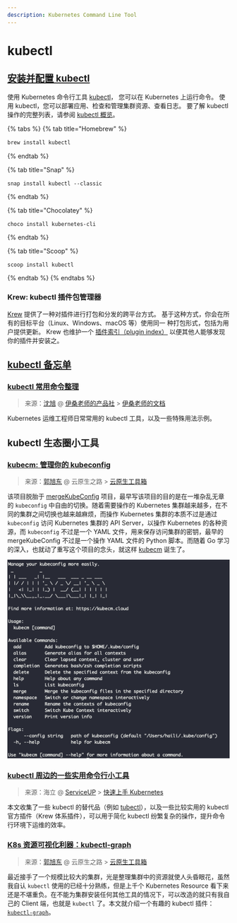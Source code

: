 ```yaml
---
description: Kubernetes Command Line Tool
---
```


# kubectl

## [安装并配置 kubectl](https://kubernetes.io/zh/docs/tasks/tools/install-kubectl/) <a id="install-kubectl"></a>

使用 Kubernetes 命令行工具 [kubectl](https://kubernetes.io/zh/docs/reference/kubectl/kubectl/)， 您可以在 Kubernetes 上运行命令。 使用 kubectl，您可以部署应用、检查和管理集群资源、查看日志。 要了解 kubectl 操作的完整列表，请参阅 [kubectl 概览](https://kubernetes.io/zh/docs/reference/kubectl/overview/)。

{% tabs %}
{% tab title="Homebrew" %}
```bash
brew install kubectl
```
{% endtab %}

{% tab title="Snap" %}
```
snap install kubectl --classic
```
{% endtab %}

{% tab title="Chocolatey" %}
```
choco install kubernetes-cli
```
{% endtab %}

{% tab title="Scoop" %}
```
scoop install kubectl
```
{% endtab %}
{% endtabs %}

### Krew: kubectl 插件包管理器

[Krew](https://krew.dev/) 提供了一种对插件进行打包和分发的跨平台方式。 基于这种方式，你会在所有的目标平台（Linux、Windows、macOS 等）使用同一 种打包形式，包括为用户提供更新。 Krew 也维护一个 [插件索引（plugin index）](https://krew.sigs.k8s.io/plugins/) 以便其他人能够发现你的插件并安装之。

## [kubectl 备忘单](https://kubernetes.io/zh/docs/reference/kubectl/cheatsheet/) <a id="kubectl-cheatsheet"></a>

### [kubectl 常用命令整理](https://docs.ethanshen.cn/kubernetes/kubectl_common.html) <a id="kubectl-useful-cmds"></a>

> 来源：[沈旭](https://github.com/a-ethan) @ [伊桑老师的产品社](https://www.ethanshen.cn/) &gt; [伊桑老师的文档](https://docs.ethanshen.cn/)

Kubernetes 运维工程师日常常用的 kubectl 工具，以及一些特殊用法示例。

## kubectl 生态圈小工具

### [kubecm: 管理你的 kubeconfig](https://mp.weixin.qq.com/s?__biz=MzI4MzcwMTA5Nw==&mid=2247483762&idx=1&sn=d03cacaa90db9cc12dc3a7c01928790c) <a id="kubecm"></a>

> 来源：[郭旭东](https://github.com/sunny0826) @ 云原生之路 &gt; [云原生工具箱](https://mp.weixin.qq.com/mp/appmsgalbum?__biz=MzI4MzcwMTA5Nw==&action=getalbum&album_id=1416096301506314242)

该项目脱胎于 [mergeKubeConfig](https://github.com/sunny0826/mergeKubeConfig) 项目，最早写该项目的目的是在一堆杂乱无章的 `kubeconfig` 中自由的切换。随着需要操作的 Kubernetes 集群越来越多，在不同的集群之间切换也越来越麻烦，而操作 Kubernetes 集群的本质不过是通过 `kubeconfig` 访问 Kubernetes 集群的 API Server，以操作 Kubernetes 的各种资源，而 `kubeconfig` 不过是一个 YAML 文件，用来保存访问集群的密钥，最早的 mergeKubeConfig 不过是一个操作 YAML 文件的 Python 脚本。而随着 Go 学习的深入，也就动了重写这个项目的念头，就这样 [kubecm](https://github.com/sunny0826/kubecm) 诞生了。

![kubecm - Manage your kubeconfig more easily](../.gitbook/assets/image%20%2811%29.png)

### [kubectl 周边的一些实用命令行小工具](https://www.yuque.com/serviceup/k8s-hands-on/cli-tools) <a id="krew-plugins"></a>

> 来源：海立 @ [ServiceUP](https://www.yuque.com/serviceup) &gt; [快速上手 Kubernetes ](https://www.yuque.com/serviceup/k8s-hands-on)

本文收集了一些 kubectl 的替代品（例如 [tubectl](https://github.com/reconquest/tubekit)），以及一些比较实用的 kubectl 官方插件（Krew 体系插件），可以用于简化 kubectl 纷繁复杂的操作，提升命令行环境下运维的效率。

### [K8s 资源可视化利器：kubectl-graph](https://mp.weixin.qq.com/s/cEjr0W7mkiANenm95IddSA) <a id="kubectl-graph"></a>

> 来源：[郭旭东](https://github.com/sunny0826) @ 云原生之路 &gt; [云原生工具箱](https://mp.weixin.qq.com/mp/appmsgalbum?__biz=MzI4MzcwMTA5Nw==&action=getalbum&album_id=1416096301506314242)

最近接手了一个规模比较大的集群，光是整理集群中的资源就使人头昏眼花，虽然我自认 `kubectl` 使用的已经十分熟练，但是上千个 Kubernetes Resource 看下来还是不堪重负。在不能为集群安装任何其他工具的情况下，可以改造的就只有我自己的 Client 端，也就是 `kubectl` 了。本文就介绍一个有趣的 kubectl 插件：[`kubectl-graph`](https://github.com/steveteuber/kubectl-graph)。

